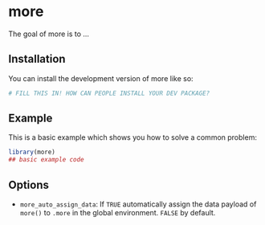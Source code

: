 
# more

<!-- badges: start -->
<!-- badges: end -->

The goal of more is to ...

## Installation

You can install the development version of more like so:

``` r
# FILL THIS IN! HOW CAN PEOPLE INSTALL YOUR DEV PACKAGE?
```

## Example

This is a basic example which shows you how to solve a common problem:

``` r
library(more)
## basic example code
```

## Options

  - `more_auto_assign_data`: If `TRUE` automatically assign the data payload of `more()` to `.more` in the global environment. `FALSE` by default.
